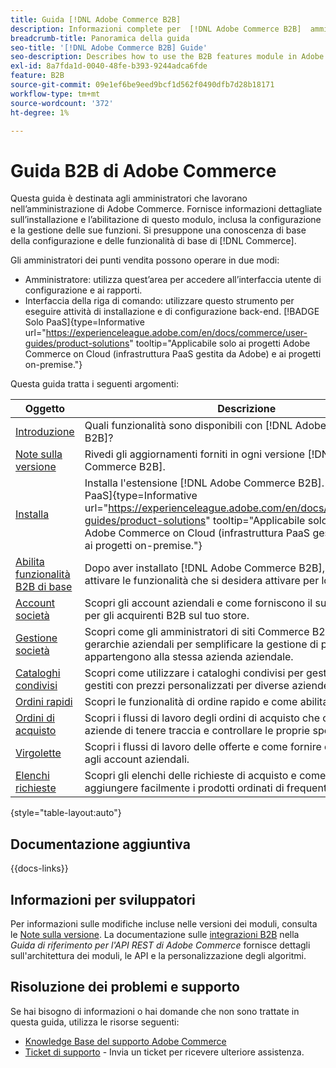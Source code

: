 ```yaml
---
title: Guida [!DNL Adobe Commerce B2B]
description: Informazioni complete per  [!DNL Adobe Commerce B2B]  amministratori, incluse l'installazione e la configurazione.
breadcrumb-title: Panoramica della guida
seo-title: '[!DNL Adobe Commerce B2B] Guide'
seo-description: Describes how to use the B2B features module in Adobe Commerce.
exl-id: 8a7fda1d-0040-48fe-b393-9244adca6fde
feature: B2B
source-git-commit: 09e1ef6be9eed9bcf1d562f0490dfb7d28b18171
workflow-type: tm+mt
source-wordcount: '372'
ht-degree: 1%

---
```


# Guida B2B di Adobe Commerce

Questa guida è destinata agli amministratori che lavorano nell’amministrazione di Adobe Commerce. Fornisce informazioni dettagliate sull’installazione e l’abilitazione di questo modulo, inclusa la configurazione e la gestione delle sue funzioni. Si presuppone una conoscenza di base della configurazione e delle funzionalità di base di [!DNL Commerce].

Gli amministratori dei punti vendita possono operare in due modi:

- Amministratore: utilizza quest’area per accedere all’interfaccia utente di configurazione e ai rapporti.
- Interfaccia della riga di comando: utilizzare questo strumento per eseguire attività di installazione e di configurazione back-end. [!BADGE Solo PaaS]{type=Informative url="https://experienceleague.adobe.com/en/docs/commerce/user-guides/product-solutions" tooltip="Applicabile solo ai progetti Adobe Commerce on Cloud (infrastruttura PaaS gestita da Adobe) e ai progetti on-premise."}

Questa guida tratta i seguenti argomenti:

| Oggetto | Descrizione |
| ------- | ----------- |
| [Introduzione](introduction.md) | Quali funzionalità sono disponibili con [!DNL Adobe Commerce B2B]? |
| [Note sulla versione](release-notes.md) | Rivedi gli aggiornamenti forniti in ogni versione [!DNL Adobe Commerce B2B]. |
| [Installa](install.md) | Installa l&#39;estensione [!DNL Adobe Commerce B2B]. [!BADGE Solo PaaS]{type=Informative url="https://experienceleague.adobe.com/en/docs/commerce/user-guides/product-solutions" tooltip="Applicabile solo ai progetti Adobe Commerce on Cloud (infrastruttura PaaS gestita da Adobe) e ai progetti on-premise."} |
| [Abilita funzionalità B2B di base](enable-basic-features.md) | Dopo aver installato [!DNL Adobe Commerce B2B], è necessario attivare le funzionalità che si desidera attivare per lo store. |
| [Account società](account-companies.md) | Scopri gli account aziendali e come forniscono il supporto principale per gli acquirenti B2B sul tuo store. |
| [Gestione società](manage-companies.md) | Scopri come gli amministratori di siti Commerce B2B possono creare gerarchie aziendali per semplificare la gestione di più aziende che appartengono alla stessa azienda aziendale. |
| [Cataloghi condivisi](catalog-shared.md) | Scopri come utilizzare i cataloghi condivisi per gestire i cataloghi gestiti con prezzi personalizzati per diverse aziende. |
| [Ordini rapidi](quick-order.md) | Scopri le funzionalità di ordine rapido e come abilitarle per i clienti. |
| [Ordini di acquisto](purchase-order-flow.md) | Scopri i flussi di lavoro degli ordini di acquisto che consentono alle aziende di tenere traccia e controllare le proprie spese. |
| [Virgolette](quotes.md) | Scopri i flussi di lavoro delle offerte e come fornire questo servizio agli account aziendali. |
| [Elenchi richieste](requisition-lists.md) | Scopri gli elenchi delle richieste di acquisto e come utilizzarli per aggiungere facilmente i prodotti ordinati di frequente al carrello. |

{style="table-layout:auto"}

## Documentazione aggiuntiva

{{docs-links}}

## Informazioni per sviluppatori

Per informazioni sulle modifiche incluse nelle versioni dei moduli, consulta le [Note sulla versione](release-notes.md). La documentazione sulle [integrazioni B2B](https://developer.adobe.com/commerce/webapi/rest/b2b/) nella _Guida di riferimento per l&#39;API REST di Adobe Commerce_ fornisce dettagli sull&#39;architettura dei moduli, le API e la personalizzazione degli algoritmi.

## Risoluzione dei problemi e supporto

Se hai bisogno di informazioni o hai domande che non sono trattate in questa guida, utilizza le risorse seguenti:

- [Knowledge Base del supporto Adobe Commerce](https://experienceleague.adobe.com/docs/commerce-knowledge-base/kb/overview.html)
- [Ticket di supporto](https://experienceleague.adobe.com/docs/commerce-knowledge-base/kb/help-center-guide/magento-help-center-user-guide.html#submit-ticket) - Invia un ticket per ricevere ulteriore assistenza.
